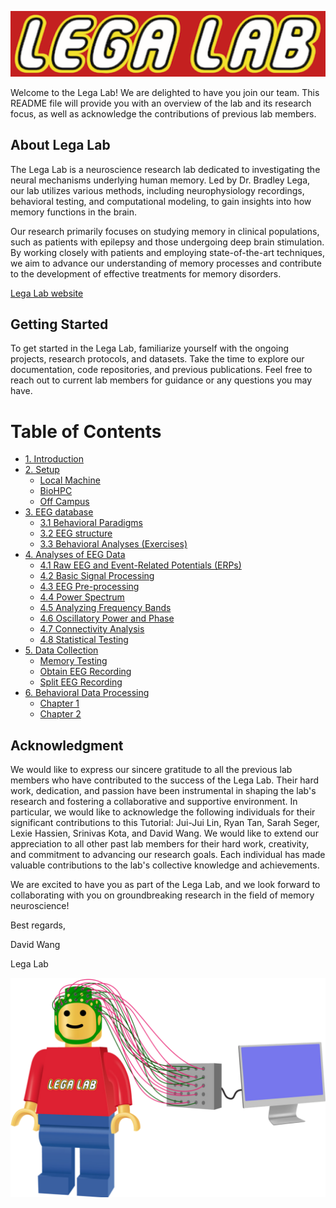 
![Logo](src/logo/lega_lab_logo.png)

Welcome to the Lega Lab! We are delighted to have you join our team. This README file will provide you with an overview of the lab and its research focus, as well as acknowledge the contributions of previous lab members.

## About Lega Lab

The Lega Lab is a neuroscience research lab dedicated to investigating the neural mechanisms underlying human memory. Led by Dr. Bradley Lega, our lab utilizes various methods, including neurophysiology recordings, behavioral testing, and computational modeling, to gain insights into how memory functions in the brain.

Our research primarily focuses on studying memory in clinical populations, such as patients with epilepsy and those undergoing deep brain stimulation. By working closely with patients and employing state-of-the-art techniques, we aim to advance our understanding of memory processes and contribute to the development of effective treatments for memory disorders.

[Lega Lab website](https://labs.utsouthwestern.edu/texas-computational-memory-lab)

## Getting Started

To get started in the Lega Lab, familiarize yourself with the ongoing projects, research protocols, and datasets. Take the time to explore our documentation, code repositories, and previous publications. Feel free to reach out to current lab members for guidance or any questions you may have.

# Table of Contents

- [1. Introduction](/Instructions/1_Instrucitons.md)
- [2. Setup](/Instructions/2_Setups.md)
  - [Local Machine](/Instructions/2_Setups.md)
  - [BioHPC](/Instructions/2_Setups.md)
  - [Off Campus](/Instructions/2_Setups.md)
- [3. EEG database](/Instructions/3_EEGDatabase.md#3-eeg_database)
  - [3.1 Behavioral Paradigms](/Instructions/3_EEGDatabase.md#31-behavioral-tasks)
  - [3.2 EEG structure](/Instructions/3_EEGDatabase.md#32-eeg-structure)
  - [3.3 Behavioral Analyses (Exercises)](/Instructions/3_EEGDatabase.md#33-behavioral-analyses-exercises)
- [4. Analyses of EEG Data](/Instructions/4_EEGAnalyses.md#4-analyses-of-eeg-data)
  - [4.1 Raw EEG and Event-Related Potentials (ERPs)](/Instructions/4_EEGAnalyses.md#41-raw-eeg-and-event-related-potentials-erps)
  - [4.2 Basic Signal Processing](/Instructions/4_EEGAnalyses.md#42-basic-signal-processing)
  - [4.3 EEG Pre-processing](/Instructions/4_EEGAnalyses.md#43-eeg-pre-processing)
  - [4.4 Power Spectrum](/Instructions/4_EEGAnalyses.md#44-power-spectrum)
  - [4.5 Analyzing Frequency Bands](/Instructions/4_EEGAnalyses.md#45-analyzing-frequency-bands)
  - [4.6 Oscillatory Power and Phase](/Instructions/4_EEGAnalyses.md#46-oscillatory-power-and-phase)
  - [4.7 Connectivity Analysis](/Instructions/4_EEGAnalyses.md#47-connectivity-analysis)
  - [4.8 Statistical Testing](/Instructions/4_EEGAnalyses.md#48-statistical-testing)
- [5. Data Collection](/Instructions/5_EEGCollections.md)
  - [Memory Testing](/Instructions/5_EEGCollections.md)
  - [Obtain EEG Recording](/Instructions/5_EEGCollections.md)
  - [Split EEG Recording](/Instructions/5_EEGCollections.md)
- [6. Behavioral Data Processing](/Instructions/5_EEGProcessing.md)
  - [Chapter 1](/Instructions/5_EEGProcessing.md)
  - [Chapter 2](/Instructions/5_EEGProcessing.md)


## Acknowledgment

We would like to express our sincere gratitude to all the previous lab members who have contributed to the success of the Lega Lab. Their hard work, dedication, and passion have been instrumental in shaping the lab's research and fostering a collaborative and supportive environment. In particular, we would like to acknowledge the following individuals for their significant contributions to this Tutorial: Jui-Jui Lin, Ryan Tan, Sarah Seger, Lexie Hassien, Srinivas Kota, and David Wang. We would like to extend our appreciation to all other past lab members for their hard work, creativity, and commitment to advancing our research goals. Each individual has made valuable contributions to the lab's collective knowledge and achievements.

We are excited to have you as part of the Lega Lab, and we look forward to collaborating with you on groundbreaking research in the field of memory neuroscience!

Best regards,

David Wang

Lega Lab

![Logoman](src/logo/lega_lab_man.png)

